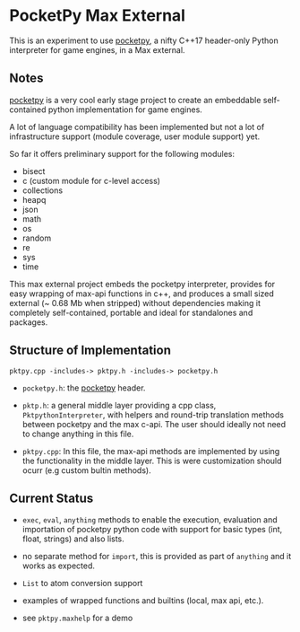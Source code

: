 # PocketPy Max External

This is an experiment to use [pocketpy](https://github.com/blueloveTH/pocketpy), a nifty C++17 header-only Python interpreter for game engines, in a Max external.

## Notes

[pocketpy](https://github.com/blueloveTH/pocketpy) is a very cool early stage project to create an embeddable self-contained python implementation for game engines.

A lot of language compatibility has been implemented but not a lot of infrastructure support (module coverage, user module support) yet.

So far it offers preliminary support for the following modules:

- bisect
- c (custom module for c-level access)
- collections
- heapq
- json
- math
- os
- random
- re
- sys
- time

This max external project embeds the pocketpy interpreter, provides for easy wrapping of max-api functions in c++, and produces a small sized external (~ 0.68 Mb when stripped) without dependencies making it completely self-contained, portable and ideal for standalones and packages.

## Structure of Implementation

```text
pktpy.cpp -includes-> pktpy.h -includes-> pocketpy.h
```

- `pocketpy.h`: the [pocketpy](https://github.com/blueloveTH/pocketpy) header.

- `pktp.h`: a general middle layer providing a cpp class, `PktpythonInterpreter`, with helpers and round-trip translation methods between pocketpy and the max c-api. The user should ideally not need to change anything in this file.

- `pktpy.cpp`: In this file, the max-api methods are implemented by using the functionality in the middle layer. This is were customization should ocurr (e.g custom bultin methods).

## Current Status

- `exec`, `eval`, `anything` methods to enable the execution, evaluation and importation of pocketpy python code with support for basic types (int, float, strings) and also lists.

- no separate method for `import`, this is provided as part of `anything` and it works as expected.

- `List` to atom conversion support

- examples of wrapped functions and builtins (local, max api, etc.).

- see `pktpy.maxhelp` for a demo

